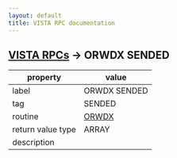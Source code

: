 ```yaml
---
layout: default
title: VISTA RPC documentation
---
```




## [VISTA RPCs](TableOfContent.md) &#8594; ORWDX SENDED 

 property | value 
--- | --- 
 label | ORWDX SENDED
 tag | SENDED
 routine | [ORWDX](http://code.osehra.org/dox/Routine_ORWDX_source.html)
 return value type | ARRAY
 description | 